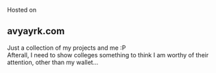 Hosted on  
## avyayrk.com

Just a collection of my projects and me :P  
Afterall, I need to show colleges something to think I am worthy of their attention, other than my wallet...

